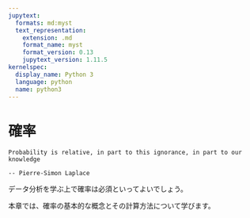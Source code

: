 ```yaml
---
jupytext:
  formats: md:myst
  text_representation:
    extension: .md
    format_name: myst
    format_version: 0.13
    jupytext_version: 1.11.5
kernelspec:
  display_name: Python 3
  language: python
  name: python3
---
```

確率
====
```{epigraph}
Probability is relative, in part to this ignorance, in part to our knowledge

-- Pierre-Simon Laplace
```

データ分析を学ぶ上で確率は必須といってよいでしょう。

本章では、確率の基本的な概念とその計算方法について学びます。